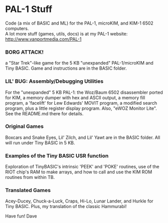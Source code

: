 # PAL-1 Stuff

Code (a mix of BASIC and ML) for the PAL-1, microKIM, and KIM-1 6502 computers.  
A lot more stuff (games, utils, docs) is at my PAL-1 website: http://www.vanportmedia.com/PAL-1

### BORG ATTACK!
a "Star Trek"-like game for the 5 KB "unexpanded" PAL-1/microKIM and Tiny BASIC. Game and instructions are in the BASIC folder.

### LIL' BUG: Assembly/Debugging Utilities
For the "unexpanded" 5 KB PAL-1: the Woz/Baum 6502 disassembler ported for KIM, a memory dumper with hex and ASCII output, a memory fill program, a 'facelift' for Lew Edwards' MOVIT program, a modified search program, plus a little register display program.  Also, "eWOZ Monitor Lite".  See the README.md there for details. 

### Original Games
Boxcars and Snake Eyes, Lil' Zilch, and Lil' Yawt are in the BASIC folder. All will run under Tiny BASIC in 5 KB.

### Examples of the Tiny BASIC USR function 
Exploration of TinyBASIC's intrinsic 'PEEK' and 'POKE' routines, use of the RIOT chip's RAM to make arrays, and how to call and use the KIM ROM
routines from within TB.

### Translated Games
Acey-Ducey, Chuck-a-Luck, Craps, Hi-Lo, Lunar Lander, and Hurkle for Tiny BASIC. Plus, my translation of the classic Hammurabi!
   
Have fun!  Dave
  
